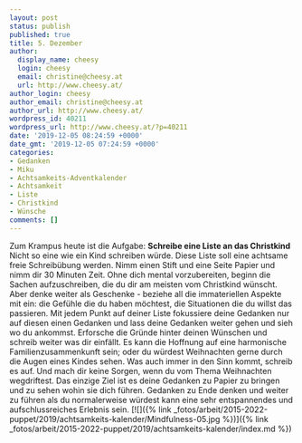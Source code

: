 ```yaml
---
layout: post
status: publish
published: true
title: 5. Dezember
author:
  display_name: cheesy
  login: cheesy
  email: christine@cheesy.at
  url: http://www.cheesy.at/
author_login: cheesy
author_email: christine@cheesy.at
author_url: http://www.cheesy.at/
wordpress_id: 40211
wordpress_url: http://www.cheesy.at/?p=40211
date: '2019-12-05 08:24:59 +0000'
date_gmt: '2019-12-05 07:24:59 +0000'
categories:
- Gedanken
- Miku
- Achtsamkeits-Adventkalender
- Achtsamkeit
- Liste
- Christkind
- Wünsche
comments: []
---
```

Zum Krampus heute ist die Aufgabe:
**Schreibe eine Liste an das Christkind**
Nicht so eine wie ein Kind schreiben würde. Diese Liste soll eine achtsame freie Schreibübung werden. Nimm einen Stift und eine Seite Papier und nimm dir 30 Minuten Zeit.
Ohne dich mental vorzubereiten, beginn die Sachen aufzuschreiben, die du dir am meisten vom Christkind wünscht. Aber denke weiter als Geschenke - beziehe all die immateriellen Aspekte mit ein: die Gefühle die du haben möchtest, die Situationen die du willst das passieren.
Mit jedem Punkt auf deiner Liste fokussiere deine Gedanken nur auf diesen einen Gedanken und lass deine Gedanken weiter gehen und sieh wo du ankommst. Erforsche die Gründe hinter deinen Wünschen und schreib weiter was dir einfällt.
Es kann die Hoffnung auf eine harmonische Familienzusammenkunft sein; oder du würdest Weihnachten gerne durch die Augen eines Kindes sehen. Was auch immer in den Sinn kommt, schreib es auf.
Und mach dir keine Sorgen, wenn du vom Thema Weihnachten wegdriftest. Das einzige Ziel ist es deine Gedanken zu Papier zu bringen und zu sehen wohin sie dich führen.
Gedanken zu Ende denken und weiter zu führen als du normalerweise würdest kann eine sehr entspannendes und aufschlussreiches Erlebnis sein.
[![]({% link _fotos/arbeit/2015-2022-puppet/2019/achtsamkeits-kalender/Mindfulness-05.jpg %})]({% link _fotos/arbeit/2015-2022-puppet/2019/achtsamkeits-kalender/index.md %})
